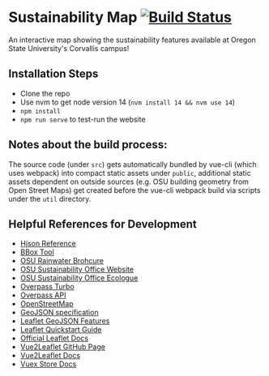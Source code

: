 # Sustainability Map [![Build Status](https://api.travis-ci.com/OSU-Sustainability-Office/sustainability_map.svg?branch=master&status=unknown)](https://api.travis-ci.com/OSU-Sustainability-Office/sustainability_map)
An interactive map showing the sustainability features available at Oregon State University's Corvallis campus! 


## Installation Steps
- Clone the repo
- Use nvm to get node version 14 (```nvm install 14 && nvm use 14```)
- ```npm install```
- ```npm run serve``` to test-run the website


## Notes about the build process:

The source code (under `src`) gets automatically bundled by vue-cli (which uses webpack) into compact static assets under `public`, additional static assets dependent on outside sources (e.g. OSU building geometry from Open Street Maps) get created before the vue-cli webpack build via scripts under the `util` directory.  


## Helpful References for Development
 - [Hjson Reference](https://hjson.github.io/)
 - [BBox Tool](http://norbertrenner.de/osm/bbox.html)
 - [OSU Rainwater Brohcure](https://fa.oregonstate.edu/sites/fa.oregonstate.edu/files/2021-07/stormwater_brochure_v12.pdf)
 - [OSU Sustainability Office Website](https://fa.oregonstate.edu/sustainability/about)
 - [OSU Sustainability Office Ecologue](https://blogs.oregonstate.edu/ecologue/)
 - [Overpass Turbo](https://overpass-turbo.eu/#)
 - [Overpass API](https://dev.overpass-api.de/overpass-doc/en/)
 - [OpenStreetMap](https://www.openstreetmap.org/#map=15/44.5649/-123.2782)
 - [GeoJSON specification](https://datatracker.ietf.org/doc/html/rfc7946)
 - [Leaflet GeoJSON Features](https://leafletjs.com/examples/geojson/)
 - [Leaflet Quickstart Guide](https://leafletjs.com/examples/quick-start/)
 - [Official Leaflet Docs](https://leafletjs.com/reference-1.6.0.html)
 - [Vue2Leaflet GitHub Page](https://github.com/vue-leaflet/Vue2Leaflet)
 - [Vue2Leaflet Docs](https://vue2-leaflet.netlify.app/quickstart/#accessing-leaflet-api)
 - [Vuex Store Docs](https://vuex.vuejs.org/)
